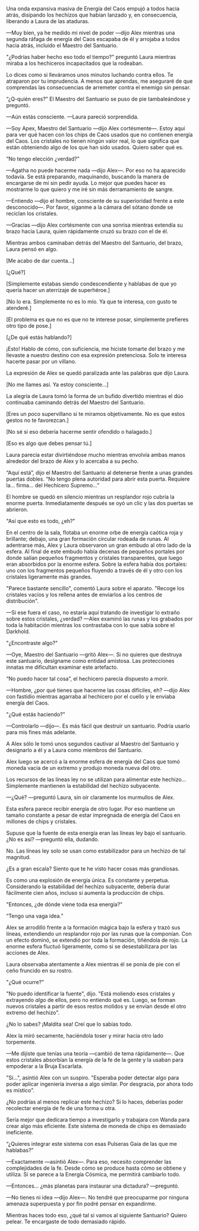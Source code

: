 
Una onda expansiva masiva de Energía del Caos empujó a todos hacia atrás, disipando los hechizos que habían lanzado y, en consecuencia, liberando a Laura de las ataduras.

—Muy bien, ya he medido mi nivel de poder —dijo Alex mientras una segunda ráfaga de energía del Caos escapaba de él y arrojaba a todos hacia atrás, incluido el Maestro del Santuario.

"¿Podrías haber hecho eso todo el tiempo?" preguntó Laura mientras miraba a los hechiceros incapacitados que la rodeaban.

Lo dices como si lleváramos unos minutos luchando contra ellos. Te atraparon por tu imprudencia. A menos que aprendas, me aseguraré de que comprendas las consecuencias de arremeter contra el enemigo sin pensar.

“¿Q-quién eres?” El Maestro del Santuario se puso de pie tambaleándose y preguntó.

—Aún estás consciente. —Laura pareció sorprendida.

—Soy Apex, Maestro del Santuario —dijo Alex cortésmente—. Estoy aquí para ver qué hacen con los chips de Caos usados ​​que no contienen energía del Caos. Los cristales no tienen ningún valor real, lo que significa que están obteniendo algo de los que han sido usados. Quiero saber qué es.

“No tengo elección ¿verdad?”

—Agatha no puede hacerme nada —dijo Alex—. Por eso no ha aparecido todavía. Se está preparando, maquinando, buscando la manera de encargarse de mí sin pedir ayuda. Lo mejor que puedes hacer es mostrarme lo que quiero y me iré sin más derramamiento de sangre.

—Entiendo —dijo el hombre, consciente de su superioridad frente a este desconocido—. Por favor, síganme a la cámara del sótano donde se reciclan los cristales.

—Gracias —dijo Alex cortésmente con una sonrisa mientras extendía su brazo hacia Laura, quien rápidamente cruzó su brazo con el de él.

Mientras ambos caminaban detrás del Maestro del Santuario, del brazo, Laura pensó en algo.

[Me acabo de dar cuenta…]

[¿Qué?]

[Simplemente estabas siendo condescendiente y hablabas de que yo quería hacer un aterrizaje de superhéroe.]

[No lo era. Simplemente no es lo mío. Ya que te interesa, con gusto te atenderé.]

[El problema es que no es que no te interese posar, simplemente prefieres otro tipo de pose.]

[¿De qué estás hablando?]

¡Esto! Hablo de cómo, con suficiencia, me hiciste tomarte del brazo y me llevaste a nuestro destino con esa expresión pretenciosa. Solo te interesa hacerte pasar por un villano.

La expresión de Alex se quedó paralizada ante las palabras que dijo Laura.

[No me llames así. Ya estoy consciente…]

La alegría de Laura tomó la forma de un bufido divertido mientras el dúo continuaba caminando detrás del Maestro del Santuario.

[Eres un poco supervillano si te miramos objetivamente. No es que estos gestos no te favorezcan.]

[No sé si eso debería hacerme sentir ofendido o halagado.]

[Eso es algo que debes pensar tú.]

Laura parecía estar divirtiéndose mucho mientras envolvía ambas manos alrededor del brazo de Alex y lo acercaba a su pecho.

“Aquí está”, dijo el Maestro del Santuario al detenerse frente a unas grandes puertas dobles. “No tengo plena autoridad para abrir esta puerta. Requiere la… firma… del Hechicero Supremo…”

El hombre se quedó en silencio mientras un resplandor rojo cubría la enorme puerta. Inmediatamente después se oyó un clic y las dos puertas se abrieron.

"Así que esto es todo, ¿eh?"

En el centro de la sala, flotaba un enorme orbe de energía caótica roja y brillante; debajo, una gran formación circular rodeada de runas. Al adentrarse más, Alex y Laura observaron un gran embudo al otro lado de la esfera. Al final de este embudo había decenas de pequeños portales por donde salían pequeños fragmentos y cristales transparentes, que luego eran absorbidos por la enorme esfera. Sobre la esfera había dos portales: uno con los fragmentos pequeños fluyendo a través de él y otro con los cristales ligeramente más grandes.

"Parece bastante sencillo", comentó Laura sobre el aparato. "Recoge los cristales vacíos y los rellena antes de enviarlos a los centros de distribución".

—Si ese fuera el caso, no estaría aquí tratando de investigar lo extraño sobre estos cristales, ¿verdad? —Alex examinó las runas y los grabados por toda la habitación mientras los contrastaba con lo que sabía sobre el Darkhold.

"¿Encontraste algo?"

—Oye, Maestro del Santuario —gritó Alex—. Si no quieres que destruya este santuario, desígname como entidad amistosa. Las protecciones innatas me dificultan examinar este artefacto.

“No puedo hacer tal cosa”, el hechicero parecía dispuesto a morir.

—Hombre, ¿por qué tienes que hacerme las cosas difíciles, eh? —dijo Alex con fastidio mientras agarraba al hechicero por el cuello y le enviaba energía del Caos.

"¿Qué estás haciendo?"

—Controlarlo —dijo—. Es más fácil que destruir un santuario. Podría usarlo para mis fines más adelante.

A Alex sólo le tomó unos segundos cautivar al Maestro del Santuario y designarlo a él y a Laura como miembros del Santuario.

Alex luego se acercó a la enorme esfera de energía del Caos que tomó moneda vacía de un extremo y produjo moneda nueva del otro.

Los recursos de las líneas ley no se utilizan para alimentar este hechizo... Simplemente mantienen la estabilidad del hechizo subyacente.

—¿Qué? —preguntó Laura, sin oír claramente los murmullos de Alex.

Esta esfera parece recibir energía de otro lugar. Por eso mantiene un tamaño constante a pesar de estar impregnada de energía del Caos en millones de chips y cristales.

Supuse que la fuente de esta energía eran las líneas ley bajo el santuario. ¿No es así? —preguntó ella, dudando.

No. Las líneas ley solo se usan como estabilizador para un hechizo de tal magnitud.

¿Es a gran escala? Siento que te he visto hacer cosas más grandiosas.

Es como una explosión de energía única. Es constante y perpetua. Considerando la estabilidad del hechizo subyacente, debería durar fácilmente cien años, incluso si aumenta la producción de chips.

"Entonces, ¿de dónde viene toda esa energía?"

“Tengo una vaga idea.”

Alex se arrodilló frente a la formación mágica bajo la esfera y trazó sus líneas, extendiendo un resplandor rojo por las runas que la componían. Con un efecto dominó, se extendió por toda la formación, tiñéndola de rojo. La enorme esfera fluctuó ligeramente, como si se desestabilizara por las acciones de Alex.

Laura observaba atentamente a Alex mientras él se ponía de pie con el ceño fruncido en su rostro.

"¿Qué ocurre?"

"No puedo identificar la fuente", dijo. "Está moliendo esos cristales y extrayendo _algo_ de ellos, pero no entiendo qué es. Luego, se forman nuevos cristales a partir de esos restos molidos y se envían desde el otro extremo del hechizo".

¿No lo sabes? ¡Maldita sea! Creí que lo sabías todo.

Alex la miró secamente, haciéndola toser y mirar hacia otro lado torpemente.

—Me dijiste que tenías una teoría —cambió de tema rápidamente—. Que estos cristales absorbían la energía de la fe de la gente y la usaban para empoderar a la Bruja Escarlata.

"Sí...", asintió Alex con un suspiro. "Esperaba poder detectar algo para poder aplicar ingeniería inversa a algo similar. Por desgracia, por ahora todo es místico".

¿No podrías al menos replicar este hechizo? Si lo haces, deberías poder recolectar energía de fe de una forma u otra.

Sería mejor que dedicara tiempo a investigarlo y trabajara con Wanda para crear algo más eficiente. Este sistema de moneda de chips es demasiado ineficiente.

“¿Quieres integrar este sistema con esas Pulseras Gaia de las que me hablabas?”

—Exactamente —asintió Alex—. Para eso, necesito comprender las complejidades de la fe. Desde cómo se produce hasta cómo se obtiene y utiliza. Si se parece a la Energía Cósmica, me permitirá cambiarlo todo.

—Entonces… ¿más planetas para instaurar una dictadura? —preguntó.

—No tienes ni idea —dijo Alex—. No tendré que preocuparme por ninguna amenaza superpuesta y por fin podré pensar en expandirme.

Mientras haces todo eso, ¿qué tal si vamos al siguiente Santuario? Quiero pelear. Te encargaste de todo demasiado rápido.